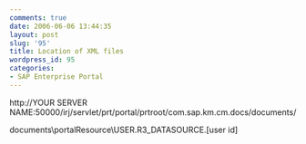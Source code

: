 ```yaml
---
comments: true
date: 2006-06-06 13:44:35
layout: post
slug: '95'
title: Location of XML files
wordpress_id: 95
categories:
- SAP Enterprise Portal
---
```


http://YOUR SERVER NAME:50000/irj/servlet/prt/portal/prtroot/com.sap.km.cm.docs/documents/

documents\portalResource\USER.R3_DATASOURCE.[user id]

